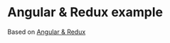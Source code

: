 # Angular & Redux example

Based on [Angular & Redux](https://codingthesmartway.com/angular-redux/)
